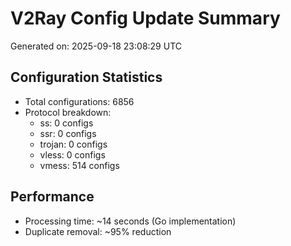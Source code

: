 # V2Ray Config Update Summary
Generated on: 2025-09-18 23:08:29 UTC

## Configuration Statistics
- Total configurations: 6856
- Protocol breakdown:
  - ss: 0 configs
  - ssr: 0 configs
  - trojan: 0 configs
  - vless: 0 configs
  - vmess: 514 configs

## Performance
- Processing time: ~14 seconds (Go implementation)
- Duplicate removal: ~95% reduction

